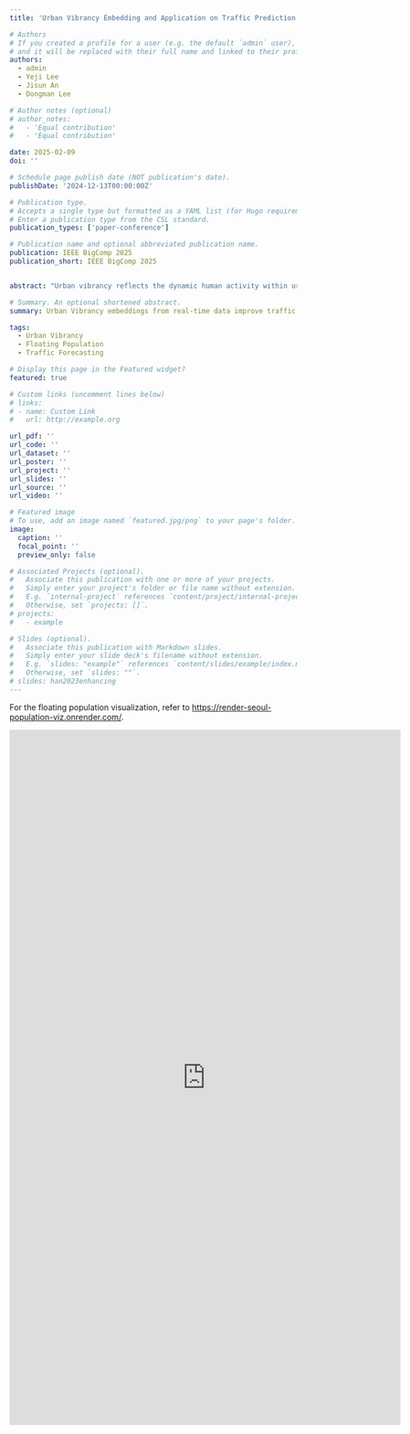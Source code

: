 ```yaml
---
title: 'Urban Vibrancy Embedding and Application on Traffic Prediction'

# Authors
# If you created a profile for a user (e.g. the default `admin` user), write the username (folder name) here
# and it will be replaced with their full name and linked to their profile.
authors:
  - admin
  - Yeji Lee
  - Jisun An
  - Dongman Lee

# Author notes (optional)
# author_notes:
#   - 'Equal contribution'
#   - 'Equal contribution'

date: 2025-02-09
doi: ''

# Schedule page publish date (NOT publication's date).
publishDate: '2024-12-13T00:00:00Z'

# Publication type.
# Accepts a single type but formatted as a YAML list (for Hugo requirements).
# Enter a publication type from the CSL standard.
publication_types: ['paper-conference']

# Publication name and optional abbreviated publication name.
publication: IEEE BigComp 2025
publication_short: IEEE BigComp 2025


abstract: "Urban vibrancy reflects the dynamic human activity within urban spaces and is often measured using mobile data that captures floating population trends. This study proposes a novel approach to derive Urban Vibrancy embeddings from real-time floating population data to enhance traffic prediction models. Specifically, we utilize variational autoencoders (VAE) to compress this data into actionable embeddings, which are then integrated with long short-term memory (LSTM) networks to predict future embeddings. These are subsequently applied in a sequence-to-sequence framework for traffic forecasting. Our contributions are threefold: (1) We use principal component analysis (PCA) to interpret the embeddings, revealing temporal patterns such as weekday versus weekend distinctions and seasonal patterns; (2) We propose a method that combines VAE and LSTM, enabling forecasting dynamic urban knowledge embedding; and (3) Our approach improves accuracy and responsiveness in traffic prediction models, including RNN, DCRNN, GTS, and GMAN. This study demonstrates the potential of Urban Vibrancy embeddings to advance traffic prediction and offer a more nuanced analysis of urban mobility."

# Summary. An optional shortened abstract.
summary: Urban Vibrancy embeddings from real-time data improve traffic prediction via VAE and LSTM.

tags:
  - Urban Vibrancy
  - Floating Population
  - Traffic Forecasting

# Display this page in the Featured widget?
featured: true

# Custom links (uncomment lines below)
# links:
# - name: Custom Link
#   url: http://example.org

url_pdf: ''
url_code: ''
url_dataset: ''
url_poster: ''
url_project: ''
url_slides: ''
url_source: ''
url_video: ''

# Featured image
# To use, add an image named `featured.jpg/png` to your page's folder.
image:
  caption: ''
  focal_point: ''
  preview_only: false

# Associated Projects (optional).
#   Associate this publication with one or more of your projects.
#   Simply enter your project's folder or file name without extension.
#   E.g. `internal-project` references `content/project/internal-project/index.md`.
#   Otherwise, set `projects: []`.
# projects:
#   - example

# Slides (optional).
#   Associate this publication with Markdown slides.
#   Simply enter your slide deck's filename without extension.
#   E.g. `slides: "example"` references `content/slides/example/index.md`.
#   Otherwise, set `slides: ""`.
# slides: han2023enhancing
---
```


For the floating population visualization, refer to <a href="https://render-seoul-population-viz.onrender.com/">https://render-seoul-population-viz.onrender.com/</a>.

<iframe width="685" height="1217" src="https://www.youtube.com/embed/gMXvLWcDBXc" title="서울의 심장박동 (LTE생활인구)" frameborder="0" allow="accelerometer; autoplay; clipboard-write; encrypted-media; gyroscope; picture-in-picture; web-share" referrerpolicy="strict-origin-when-cross-origin" allowfullscreen></iframe>
